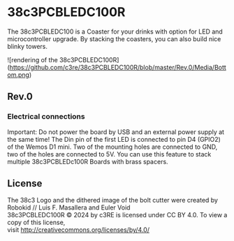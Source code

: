 # 38c3PCBLEDC100R

The 38c3PCBLEDC100 is a Coaster for your drinks with option for LED and microcontroller upgrade. By stacking the coasters, you can also build nice blinky towers.

!\[rendering of the 38c3PCBLEDC100R](https://github.com/c3re/38c3PCBLEDC100R/blob/master/Rev.0/Media/Bottom.png)

## Rev.0

### Electrical connections

Important: Do not power the board by USB and an external power supply at the same time!
The Din pin of the first LED is connected to pin D4 (GPIO2) of the Wemos D1 mini. Two of the mounting holes are connected to GND, two of the holes are connected to 5V. You can use this feature to stack multiple 38c3PCBLEDc100R Boards with brass spacers.

## License

The 38c3 Logo and the dithered image of the bolt cutter were created by Robokid // Luis F. Masallera and Euler Void   
38c3PCBLEDC100R © 2024 by c3RE is licensed under CC BY 4.0. To view a copy of this license,   
visit http://creativecommons.org/licenses/by/4.0/


